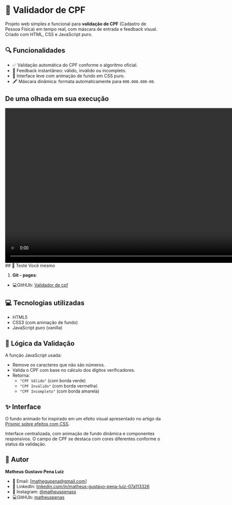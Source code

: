 # 📄 Validador de CPF

Projeto web simples e funcional para **validação de CPF** (Cadastro de Pessoa Física) em tempo real, com máscara de entrada e feedback visual. Criado com HTML, CSS e JavaScript puro.

## 🔍 Funcionalidades

- ✅ Validação automática do CPF conforme o algoritmo oficial.
- 🧠 Feedback instantâneo: válido, inválido ou incompleto.
- 🎨 Interface leve com animação de fundo em CSS puro.
- 🖋️ Máscara dinâmica: formata automaticamente para `000.000.000-00`.

## De uma olhada em sua execução

<video width="900" height="500" controls>
  <source src="./video/cpf.mp4" type="video/mp4">
  Seu navegador não suporta o elemento de vídeo.
</video>
## 🚀 Teste Você mesmo

1. **Git - pages**:

- 💻GitHUb: [Validador de cpf](https://matheuspenas.github.io/Projeto-Valida-CPF/)

## 💻 Tecnologias utilizadas

- HTML5
- CSS3 (com animação de fundo)
- JavaScript puro (vanilla)

## 🧠 Lógica da Validação

A função JavaScript usada:

- Remove os caracteres que não são números.
- Valida o CPF com base no cálculo dos dígitos verificadores.
- Retorna:
  - `"CPF Válido"` (com borda verde)
  - `"CPF Inválido"` (com borda vermelha)
  - `"CPF Incompleto"` (com borda amarela)

## ✨ Interface

O fundo animado foi inspirado em um efeito visual apresentado no artigo da [Prismic sobre efeitos com CSS](https://prismic.io/blog/css-background-effects).

Interface centralizada, com animação de fundo dinâmica e componentes responsivos. O campo de CPF se destaca com cores diferentes conforme o status da validação.

## 👤 Autor

**Matheus Gustavo Pena Luiz**

- 📧 Email: [mathegupena@gmail.com]
- 💼 LinkedIn: [linkedin.com/in/matheus-gustavo-pena-luiz-07a113326](https://www.linkedin.com/in/matheus-gustavo-pena-luiz-07a113326/)
- 📸 Instagram: [@matheuspenass](https://www.instagram.com/matheuspenass/)
- 💻GitHUb: [matheuspenas](https://github.com/Matheuspenas)
